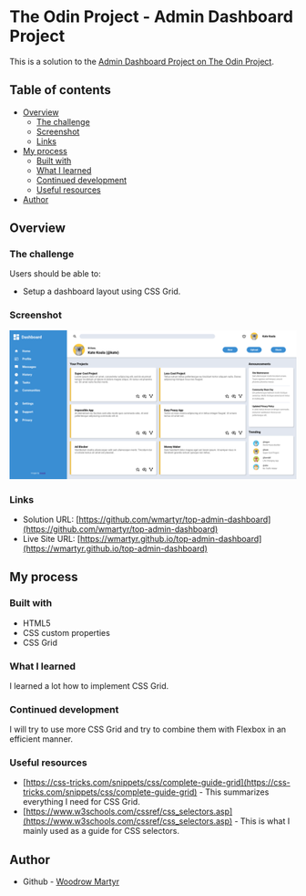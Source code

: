 # The Odin Project - Admin Dashboard Project

This is a solution to the [Admin Dashboard Project on The Odin Project](https://www.theodinproject.com/lessons/node-path-intermediate-html-and-css-admin-dashboard).

## Table of contents

- [Overview](#overview)
  - [The challenge](#the-challenge)
  - [Screenshot](#screenshot)
  - [Links](#links)
- [My process](#my-process)
  - [Built with](#built-with)
  - [What I learned](#what-i-learned)
  - [Continued development](#continued-development)
  - [Useful resources](#useful-resources)
- [Author](#author)

## Overview

### The challenge

Users should be able to:

- Setup a dashboard layout using CSS Grid.

### Screenshot

![](./screenshot.png)

### Links

- Solution URL: [https://github.com/wmartyr/top-admin-dashboard](https://github.com/wmartyr/top-admin-dashboard)
- Live Site URL: [https://wmartyr.github.io/top-admin-dashboard](https://wmartyr.github.io/top-admin-dashboard)

## My process

### Built with

- HTML5
- CSS custom properties
- CSS Grid

### What I learned

I learned a lot how to implement CSS Grid.

### Continued development

I will try to use more CSS Grid and try to combine them with Flexbox in an efficient manner.

### Useful resources

- [https://css-tricks.com/snippets/css/complete-guide-grid](https://css-tricks.com/snippets/css/complete-guide-grid) - This summarizes everything I need for CSS Grid.
- [https://www.w3schools.com/cssref/css_selectors.asp](https://www.w3schools.com/cssref/css_selectors.asp) - This is what I mainly used as a guide for CSS selectors.

## Author

- Github - [Woodrow Martyr](https://github.com/wmartyr)